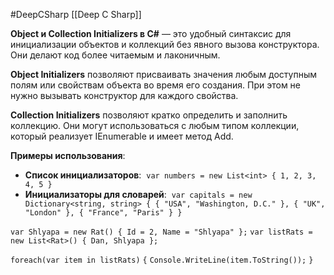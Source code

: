 #DeepCSharp 
[[Deep C Sharp]]

**Object и Collection Initializers в C#** — это удобный синтаксис для инициализации объектов и коллекций без явного вызова конструктора. Они делают код более читаемым и лаконичным. 

**Object Initializers** позволяют присваивать значения любым доступным полям или свойствам объекта во время его создания. При этом не нужно вызывать конструктор для каждого свойства. 

**Collection Initializers** позволяют кратко определить и заполнить коллекцию. Они могут использоваться с любым типом коллекции, который реализует IEnumerable и имеет метод Add. 

**Примеры использования**:

- **Список инициализаторов**: 
    `var numbers = new List<int> { 1, 2, 3, 4, 5 }`
- **Инициализаторы для словарей**: 
    `var capitals = new Dictionary<string, string> { { "USA", "Washington, D.C." }, { "UK", "London" }, { "France", "Paris" } }`


`var Shlyapa = new Rat() { Id = 2, Name = "Shlyapa" };`
`var listRats = new List<Rat>() { Dan, Shlyapa };`

`foreach(var item in listRats)`
`{`
    `Console.WriteLine(item.ToString());`
`}`
